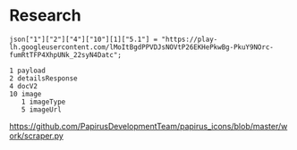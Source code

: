 # Research

~~~
json["1"]["2"]["4"]["10"][1]["5.1"] = "https://play-lh.googleusercontent.com/lMoItBgdPPVDJsNOVtP26EKHePkwBg-PkuY9NOrc-fumRtTFP4XhpUNk_22syN4Datc";

1 payload
2 detailsResponse
4 docV2
10 image
   1 imageType
   5 imageUrl
~~~

<https://github.com/PapirusDevelopmentTeam/papirus_icons/blob/master/work/scraper.py>
